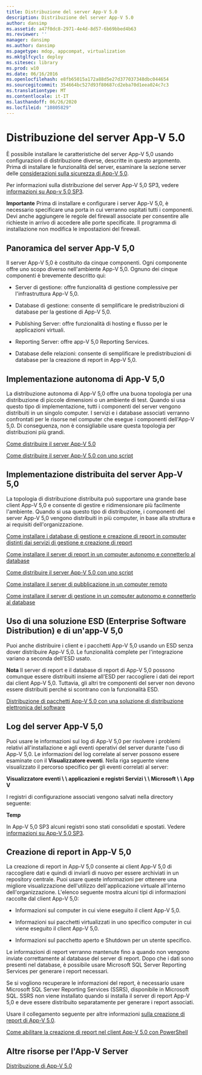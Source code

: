 ```yaml
---
title: Distribuzione del server App-V 5.0
description: Distribuzione del server App-V 5.0
author: dansimp
ms.assetid: a47f0dc8-2971-4e4d-8d57-6b69bbed4b63
ms.reviewer: ''
manager: dansimp
ms.author: dansimp
ms.pagetype: mdop, appcompat, virtualization
ms.mktglfcycl: deploy
ms.sitesec: library
ms.prod: w10
ms.date: 06/16/2016
ms.openlocfilehash: e8fb65015a172a88d5e27d377037348dbc044654
ms.sourcegitcommit: 354664bc527d93f80687cd2eba70d1eea024c7c3
ms.translationtype: MT
ms.contentlocale: it-IT
ms.lasthandoff: 06/26/2020
ms.locfileid: "10805829"
---
```

# Distribuzione del server App-V 5.0


È possibile installare le caratteristiche del server App-V 5,0 usando configurazioni di distribuzione diverse, descritte in questo argomento. Prima di installare le funzionalità del server, esaminare la sezione server delle [considerazioni sulla sicurezza di App-V 5,0](app-v-50-security-considerations.md).

Per informazioni sulla distribuzione del server App-V 5,0 SP3, vedere [informazioni su App-v 5,0 SP3](about-app-v-50-sp3.md#bkmk-migrate-to-50sp3).

**Importante**  Prima di installare e configurare i server App-V 5,0, è necessario specificare una porta in cui verranno ospitati tutti i componenti. Devi anche aggiungere le regole del firewall associate per consentire alle richieste in arrivo di accedere alle porte specificate. Il programma di installazione non modifica le impostazioni del firewall.

 

## <a href="" id="---------app-v-5-0-server-overview"></a> Panoramica del server App-V 5,0


Il server App-V 5,0 è costituito da cinque componenti. Ogni componente offre uno scopo diverso nell'ambiente App-V 5,0. Ognuno dei cinque componenti è brevemente descritto qui:

-   Server di gestione: offre funzionalità di gestione complessive per l'infrastruttura App-V 5,0.

-   Database di gestione: consente di semplificare le predistribuzioni di database per la gestione di App-V 5,0.

-   Publishing Server: offre funzionalità di hosting e flusso per le applicazioni virtuali.

-   Reporting Server: offre app-V 5,0 Reporting Services.

-   Database delle relazioni: consente di semplificare le predistribuzioni di database per la creazione di report in App-V 5,0.

## <a href="" id="---------app-v-5-0-stand-alone-deployment"></a> Implementazione autonoma di App-V 5,0


La distribuzione autonoma di App-V 5,0 offre una buona topologia per una distribuzione di piccole dimensioni o un ambiente di test. Quando si usa questo tipo di implementazione, tutti i componenti del server vengono distribuiti in un singolo computer. I servizi e i database associati verranno confrontati per le risorse nel computer che esegue i componenti dell'App-V 5,0. Di conseguenza, non è consigliabile usare questa topologia per distribuzioni più grandi.

[Come distribuire il server App-V 5.0](how-to-deploy-the-app-v-50-server-50sp3.md)

[Come distribuire il server App-V 5.0 con uno script](how-to-deploy-the-app-v-50-server-using-a-script.md)

## <a href="" id="---------app-v-5-0-server-distributed-deployment"></a> Implementazione distribuita del server App-V 5,0


La topologia di distribuzione distribuita può supportare una grande base client App-V 5,0 e consente di gestire e ridimensionare più facilmente l'ambiente. Quando si usa questo tipo di distribuzione, i componenti del server App-V 5,0 vengono distribuiti in più computer, in base alla struttura e ai requisiti dell'organizzazione.

[Come installare i database di gestione e creazione di report in computer distinti dai servizi di gestione e creazione di report](how-to-install-the-management-and-reporting-databases-on-separate-computers-from-the-management-and-reporting-services.md)

[Come installare il server di report in un computer autonomo e connetterlo al database](how-to-install-the-reporting-server-on-a-standalone-computer-and-connect-it-to-the-database.md)

[Come distribuire il server App-V 5.0 con uno script](how-to-deploy-the-app-v-50-server-using-a-script.md)

[Come installare il server di pubblicazione in un computer remoto](how-to-install-the-publishing-server-on-a-remote-computer.md)

[Come installare il server di gestione in un computer autonomo e connetterlo al database](how-to-install-the-management-server-on-a-standalone-computer-and-connect-it-to-the-database.md)

## Uso di una soluzione ESD (Enterprise Software Distribution) e di un'app-V 5,0


Puoi anche distribuire i client e i pacchetti App-V 5,0 usando un ESD senza dover distribuire App-V 5,0. Le funzionalità complete per l'integrazione variano a seconda dell'ESD usato.

**Nota**  Il server di report e il database di report di App-V 5,0 possono comunque essere distribuiti insieme all'ESD per raccogliere i dati dei report dai client App-V 5,0. Tuttavia, gli altri tre componenti del server non devono essere distribuiti perché si scontrano con la funzionalità ESD.

 

[Distribuzione di pacchetti App-V 5.0 con una soluzione di distribuzione elettronica del software](deploying-app-v-50-packages-by-using-electronic-software-distribution--esd-.md)

## <a href="" id="---------app-v-5-0-server-logs"></a> Log del server App-V 5,0


Puoi usare le informazioni sul log di App-V 5,0 per risolvere i problemi relativi all'installazione e agli eventi operativi del server durante l'uso di App-V 5,0. Le informazioni del log correlate al server possono essere esaminate con il **Visualizzatore eventi**. Nella riga seguente viene visualizzato il percorso specifico per gli eventi correlati al server:

**Visualizzatore eventi \ \ applicazioni e registri Servizi \ \ Microsoft \ \ App V**

I registri di configurazione associati vengono salvati nella directory seguente:

**Temp**

In App-V 5,0 SP3 alcuni registri sono stati consolidati e spostati. Vedere [informazioni su App-V 5,0 SP3](about-app-v-50-sp3.md#bkmk-event-logs-moved).

## <a href="" id="---------app-v-5-0-reporting"></a> Creazione di report in App-V 5,0


La creazione di report in App-V 5,0 consente ai client App-V 5,0 di raccogliere dati e quindi di inviarli di nuovo per essere archiviati in un repository centrale. Puoi usare queste informazioni per ottenere una migliore visualizzazione dell'utilizzo dell'applicazione virtuale all'interno dell'organizzazione. L'elenco seguente mostra alcuni tipi di informazioni raccolte dal client App-V 5,0:

-   Informazioni sul computer in cui viene eseguito il client App-V 5,0.

-   Informazioni sui pacchetti virtualizzati in uno specifico computer in cui viene eseguito il client App-V 5,0.

-   Informazioni sul pacchetto aperto e Shutdown per un utente specifico.

Le informazioni di report verranno mantenute fino a quando non vengono inviate correttamente al database del server di report. Dopo che i dati sono presenti nel database, è possibile usare Microsoft SQL Server Reporting Services per generare i report necessari.

Se si vogliono recuperare le informazioni del report, è necessario usare Microsoft SQL Server Reporting Services (SSRS), disponibile in Microsoft SQL. SSRS non viene installato quando si installa il server di report App-V 5,0 e deve essere distribuito separatamente per generare i report associati.

Usare il collegamento seguente per altre informazioni [sulla creazione di report di App-V 5,0](about-app-v-50-reporting.md).

[Come abilitare la creazione di report nel client App-V 5.0 con PowerShell](how-to-enable-reporting-on-the-app-v-50-client-by-using-powershell.md)

## Altre risorse per l'App-V Server


[Distribuzione di App-V 5.0](deploying-app-v-50.md)






 

 





